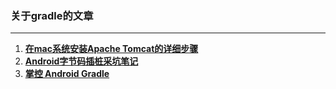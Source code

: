 ### 关于gradle的文章
----

1. [**在mac系统安装Apache Tomcat的详细步骤**](http://blog.csdn.net/huyisu/article/details/38372663)
2. [**Android字节码插桩采坑笔记**](https://juejin.im/post/5aa0e7eff265da2395308f48)
3. [**掌控 Android Gradle**](https://kymjs.com/code/2018/02/25/01/)